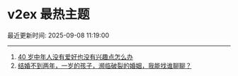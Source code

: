 # v2ex 最热主题

最近更新时间: 2025-09-08 11:19:00

--- 
1. [40 岁中年人没有爱好也没有兴趣点怎么办](https://www.v2ex.com/t/1157679) 
2. [结婚不到两年，一岁的孩子，濒临破裂的婚姻，我能找谁聊聊？](https://www.v2ex.com/t/1157682) 
